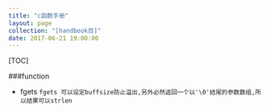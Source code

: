 ```yaml
---
title: "c函数手册"
layout: page
collection: "[handbook目]"
date: 2017-06-21 19:00:00
---
```


[TOC]

###function
- fgets
    `fgets 可以设定buffsize防止溢出,另外必然返回一个以'\0'结尾的参数数组,所以结果可以strlen`